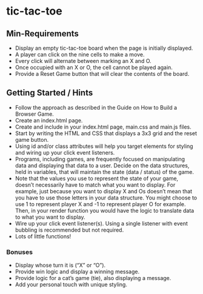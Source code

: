 # tic-tac-toe

## Min-Requirements
- Display an empty tic-tac-toe board when the page is initially displayed.
- A player can click on the nine cells to make a move.
- Every click will alternate between marking an X and O.
- Once occupied with an X or O, the cell cannot be played again.
- Provide a Reset Game button that will clear the contents of the board.

## Getting Started / Hints
 - Follow the approach as described in the Guide on How to Build a Browser Game.
 - Create an index.html page.
 - Create and include in your index.html page, main.css and main.js files.
 - Start by writing the HTML and CSS that displays a 3x3 grid and the reset game button.
 - Using id and/or class attributes will help you target elements for styling and wiring up your click event listeners.
 - Programs, including games, are frequently focused on manipulating data and displaying that data to a user. Decide on the data structures, held in variables, that   will maintain the state (data / status) of the game.
 - Note that the values you use to represent the state of your game, doesn’t necessarily have to match what you want to display. For example, just because you want to display X and Os doesn’t mean that you have to use those letters in your data structure. You might choose to use 1 to represent player X and -1 to represent player O for example. Then, in your render function you would have the logic to translate data to what you want to display.
 - Wire up your click event listener(s). Using a single listener with event bubbling is recommended but not required.
 - Lots of little functions!

 ### Bonuses
- Display whose turn it is (“X” or “O”).
- Provide win logic and display a winning message.
- Provide logic for a cat’s game (tie), also displaying a message.
- Add your personal touch with unique styling.